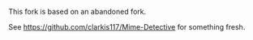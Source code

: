 
This fork is based on an abandoned fork.

See https://github.com/clarkis117/Mime-Detective for something fresh.
